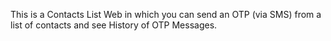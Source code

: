 This is a Contacts List Web in which you can send an OTP (via SMS) from a list of contacts and see History of OTP Messages.
